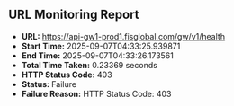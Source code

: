 ## URL Monitoring Report

- **URL:** https://api-gw1-prod1.fisglobal.com/gw/v1/health
- **Start Time:** 2025-09-07T04:33:25.939871
- **End Time:** 2025-09-07T04:33:26.173561
- **Total Time Taken:** 0.23369 seconds
- **HTTP Status Code:** 403
- **Status:** Failure
- **Failure Reason:** HTTP Status Code: 403
